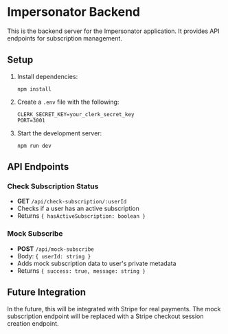 # Impersonator Backend

This is the backend server for the Impersonator application. It provides API endpoints for subscription management.

## Setup

1. Install dependencies:
   ```
   npm install
   ```

2. Create a `.env` file with the following:
   ```
   CLERK_SECRET_KEY=your_clerk_secret_key
   PORT=3001
   ```

3. Start the development server:
   ```
   npm run dev
   ```

## API Endpoints

### Check Subscription Status
- **GET** `/api/check-subscription/:userId`
- Checks if a user has an active subscription
- Returns `{ hasActiveSubscription: boolean }`

### Mock Subscribe
- **POST** `/api/mock-subscribe`
- Body: `{ userId: string }`
- Adds mock subscription data to user's private metadata
- Returns `{ success: true, message: string }`

## Future Integration

In the future, this will be integrated with Stripe for real payments. The mock subscription endpoint will be replaced with a Stripe checkout session creation endpoint. 